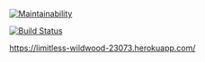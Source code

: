 [![Maintainability](https://api.codeclimate.com/v1/badges/a71160f4cab7cddfdba8/maintainability)](https://codeclimate.com/github/vitamin163/frontend-project-lvl4/maintainability)

[![Build Status](https://travis-ci.org/vitamin163/frontend-project-lvl4.svg?branch=master)](https://travis-ci.org/vitamin163/frontend-project-lvl4)

https://limitless-wildwood-23073.herokuapp.com/